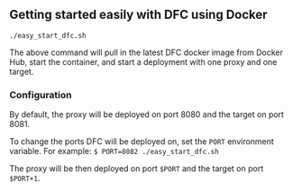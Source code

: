 ## Getting started easily with DFC using Docker

`./easy_start_dfc.sh`

The above command will pull in the latest DFC docker image from Docker Hub, start the container, and start a deployment with one proxy and one target.

### Configuration

By default, the proxy will be deployed on port 8080 and the target on port 8081.

To change the ports DFC will be deployed on, set the `PORT` environment variable.
For example: `$ PORT=8082 ./easy_start_dfc.sh`
 
The proxy will be then deployed on port `$PORT` and the target on port `$PORT+1`.